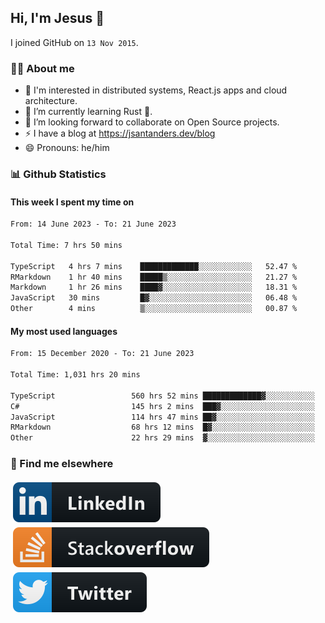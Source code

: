## Hi, I'm Jesus 👋

I joined GitHub on `13 Nov 2015`.

<!-- Talking about you -->

### 👨‍💻 About me

- 👦 I'm interested in distributed systems, React.js apps and cloud architecture.
- 🌱 I’m currently learning Rust 🦀.
- 👯 I’m looking forward to collaborate on Open Source projects.
- ⚡️ I have a blog at <https://jsantanders.dev/blog>
- 😄 Pronouns: he/him

### 📊 Github Statistics

#### This week I spent my time on

<!--START_SECTION:weekly-->

```txt
From: 14 June 2023 - To: 21 June 2023

Total Time: 7 hrs 50 mins

TypeScript   4 hrs 7 mins    █████████████░░░░░░░░░░░░   52.47 %
RMarkdown    1 hr 40 mins    █████▒░░░░░░░░░░░░░░░░░░░   21.27 %
Markdown     1 hr 26 mins    ████▓░░░░░░░░░░░░░░░░░░░░   18.31 %
JavaScript   30 mins         █▓░░░░░░░░░░░░░░░░░░░░░░░   06.48 %
Other        4 mins          ▒░░░░░░░░░░░░░░░░░░░░░░░░   00.87 %
```

<!--END_SECTION:weekly-->

#### My most used languages

<!--START_SECTION:alltime-->

```txt
From: 15 December 2020 - To: 21 June 2023

Total Time: 1,031 hrs 20 mins

TypeScript                 560 hrs 52 mins █████████████▓░░░░░░░░░░░   54.38 %
C#                         145 hrs 2 mins  ███▓░░░░░░░░░░░░░░░░░░░░░   14.06 %
JavaScript                 114 hrs 47 mins ██▓░░░░░░░░░░░░░░░░░░░░░░   11.13 %
RMarkdown                  68 hrs 12 mins  █▓░░░░░░░░░░░░░░░░░░░░░░░   06.61 %
Other                      22 hrs 29 mins  ▓░░░░░░░░░░░░░░░░░░░░░░░░   02.18 %
```

<!--END_SECTION:alltime-->

### 📢 Find me elsewhere

<p>
  <a target="_blank" href="https://linkedin.com/in/jsantanders">
    <img src="https://github.com/jsantanders/jsantanders/blob/master/img/linkedin.svg" alt="LinkedIn" style="vertical-align:top; margin:4px">
  </a>
  
  <a target="_blank" href="https://stackoverflow.com/users/7318331/jesus-santander">
    <img src="https://github.com/jsantanders/jsantanders/blob/master/img/stackoverflow.svg" alt="StackOverflow" style="vertical-align:top; margin:4px">
  </a>
  
  <a target="_blank" href="http://twitter.com/jsantanders">
    <img src="https://github.com/jsantanders/jsantanders/blob/master/img/twitter.svg" alt="Twitter" style="vertical-align:top; margin:4px">
  </a>
</p>
